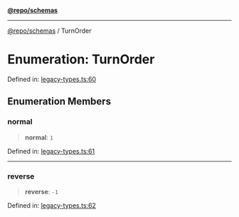 [**@repo/schemas**](../README.md)

***

[@repo/schemas](../README.md) / TurnOrder

# Enumeration: TurnOrder

Defined in: [legacy-types.ts:60](https://github.com/alexqguo/drinking-board-game-v3/blob/fc5adf9b53e666003d4a7f6c500cdc49fb9dbd39/packages/schemas/src/legacy-types.ts#L60)

## Enumeration Members

### normal

> **normal**: `1`

Defined in: [legacy-types.ts:61](https://github.com/alexqguo/drinking-board-game-v3/blob/fc5adf9b53e666003d4a7f6c500cdc49fb9dbd39/packages/schemas/src/legacy-types.ts#L61)

***

### reverse

> **reverse**: `-1`

Defined in: [legacy-types.ts:62](https://github.com/alexqguo/drinking-board-game-v3/blob/fc5adf9b53e666003d4a7f6c500cdc49fb9dbd39/packages/schemas/src/legacy-types.ts#L62)
